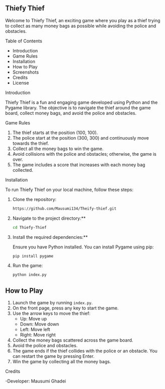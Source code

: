  ## Thiefy Thief

Welcome to Thiefy Thief, an exciting game where you play as a thief trying to collect as many money bags as possible while avoiding the police and obstacles.

 Table of Contents
- Introduction
- Game Rules
- Installation
- How to Play
- Screenshots
- Credits
- License

 Introduction

Thiefy Thief is a fun and engaging game developed using Python and the Pygame library. The objective is to navigate the thief around the game board, collect money bags, and avoid the police and obstacles.

Game Rules

1. The thief starts at the position (100, 100).
2. The police start at the position (300, 300) and continuously move towards the thief.
3. Collect all the money bags to win the game.
4. Avoid collisions with the police and obstacles; otherwise, the game is over.
5. The game includes a score that increases with each money bag collected.

 
Installation

To run Thiefy Thief on your local machine, follow these steps:

1. Clone the repository:

    ```bash
    https://github.com/Mausumi134/Theify-thief.git
    ```

2. Navigate to the project directory:**

    ```bash
    cd Thiefy-Thief
    ```

3. Install the required dependencies:**

    Ensure you have Python installed. You can install Pygame using pip:

    ```bash
    pip install pygame
    ```

4. Run the game:

    ```bash
    python index.py
    ```

## How to Play

1. Launch the game by running `index.py`.
2. On the front page, press any key to start the game.
3. Use the arrow keys to move the thief:
    - Up: Move up
    - Down: Move down
    - Left: Move left
    - Right: Move right
4. Collect the money bags scattered across the game board.
5. Avoid the police and obstacles.
6. The game ends if the thief collides with the police or an obstacle. You can restart the game by pressing Enter.
7. Win the game by collecting all the money bags.



Credits

-Developer: Mausumi Ghadei

